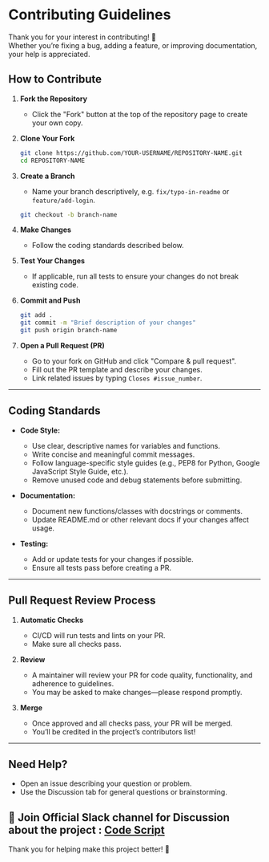 # Contributing Guidelines

Thank you for your interest in contributing! 🎉  
Whether you’re fixing a bug, adding a feature, or improving documentation, your help is appreciated.

## How to Contribute

1. **Fork the Repository**
   - Click the "Fork" button at the top of the repository page to create your own copy.

2. **Clone Your Fork**
   ```bash
   git clone https://github.com/YOUR-USERNAME/REPOSITORY-NAME.git
   cd REPOSITORY-NAME
   ```

3. **Create a Branch**
   - Name your branch descriptively, e.g. `fix/typo-in-readme` or `feature/add-login`.
   ```bash
   git checkout -b branch-name
   ```

4. **Make Changes**
   - Follow the coding standards described below.

5. **Test Your Changes**
   - If applicable, run all tests to ensure your changes do not break existing code.

6. **Commit and Push**
   ```bash
   git add .
   git commit -m "Brief description of your changes"
   git push origin branch-name
   ```

7. **Open a Pull Request (PR)**
   - Go to your fork on GitHub and click "Compare & pull request".
   - Fill out the PR template and describe your changes.
   - Link related issues by typing `Closes #issue_number`.

---

## Coding Standards

- **Code Style:**  
  - Use clear, descriptive names for variables and functions.
  - Write concise and meaningful commit messages.
  - Follow language-specific style guides (e.g., PEP8 for Python, Google JavaScript Style Guide, etc.).
  - Remove unused code and debug statements before submitting.

- **Documentation:**  
  - Document new functions/classes with docstrings or comments.
  - Update README.md or other relevant docs if your changes affect usage.

- **Testing:**  
  - Add or update tests for your changes if possible.
  - Ensure all tests pass before creating a PR.

---

## Pull Request Review Process

1. **Automatic Checks**
   - CI/CD will run tests and lints on your PR.
   - Make sure all checks pass.

2. **Review**
   - A maintainer will review your PR for code quality, functionality, and adherence to guidelines.
   - You may be asked to make changes—please respond promptly.

3. **Merge**
   - Once approved and all checks pass, your PR will be merged.
   - You’ll be credited in the project’s contributors list!

---

## Need Help?

- Open an issue describing your question or problem.
- Use the Discussion tab for general questions or brainstorming.

## 📢 Join Official Slack channel for Discussion about the project : [Code Script](https://join.slack.com/t/codescriptgroup/shared_invite/zt-3e3wkqsvm-fXh7_Yrnrq1JThf7AW55Fg)


Thank you for helping make this project better! 🚀
